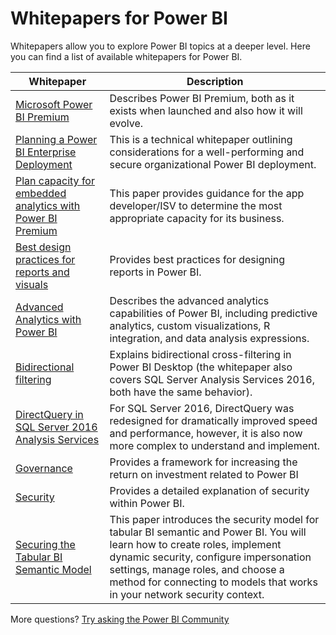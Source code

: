 <properties
   pageTitle="Whitepapers for Power BI"
   description="Whitepapers allow you to explore Power BI topics at a deeper level."
   services="powerbi"
   documentationCenter=""
   authors="guyinacube"
   manager="erikre"
   backup=""
   editor=""
   tags=""
   qualityFocus="no"
   qualityDate=""/>

<tags
   ms.service="powerbi"
   ms.devlang="NA"
   ms.topic="article"
   ms.tgt_pltfrm="NA"
   ms.workload="powerbi"
   ms.date="06/12/2017"
   ms.author="asaxton"/>

# Whitepapers for Power BI

Whitepapers allow you to explore Power BI topics at a deeper level. Here you can find a list of available whitepapers for Power BI.

|Whitepaper|Description|
|---------|---------|
|[Microsoft Power BI Premium](https://aka.ms/pbipremiumwhitepaper)|Describes Power BI Premium, both as it exists when launched and also how it will evolve.|
|[Planning a Power BI Enterprise Deployment](https://aka.ms/pbienterprisedeploy)|This is a technical whitepaper outlining considerations for a well-performing and secure organizational Power BI deployment.|
|[Plan capacity for embedded analytics with Power BI Premium](https://aka.ms/pbiewhitepaper)|This paper provides guidance for the app developer/ISV to determine the most appropriate capacity for its business.|
|[Best design practices for reports and visuals](powerbi-service-visualization-best-practices.md)|Provides best practices for designing reports in Power BI.|
|[Advanced Analytics with Power BI](https://info.microsoft.com/advanced-analytics-with-power-bi.html?Is=Website)|Describes the advanced analytics capabilities of Power BI, including predictive analytics, custom visualizations, R integration, and data analysis expressions.|
|[Bidirectional filtering](powerbi-desktop-bidirectional-filtering.md)|Explains bidirectional cross-filtering in Power BI Desktop (the whitepaper also covers SQL Server Analysis Services 2016, both have the same behavior).|
|[DirectQuery in SQL Server 2016 Analysis Services](https://blogs.msdn.microsoft.com/analysisservices/2017/04/06/directquery-in-sql-server-2016-analysis-services-whitepaper/)|For SQL Server 2016, DirectQuery was redesigned for dramatically improved speed and performance, however, it is also now more complex to understand and implement.|
|[Governance](powerbi-admin-governance.md)|Provides a framework for increasing the return on investment related to Power BI|
|[Security](powerbi-admin-power-bi-security.md)|Provides a detailed explanation of security within Power BI.|
|[Securing the Tabular BI Semantic Model](http://download.microsoft.com/download/D/2/0/D20E1C5F-72EA-4505-9F26-FEF9550EFD44/Securing%20the%20Tabular%20BI%20Semantic%20Model.docx)|This paper introduces the security model for tabular BI semantic and Power BI. You will learn how to create roles, implement dynamic security, configure impersonation settings, manage roles, and choose a method for connecting to models that works in your network security context.|

More questions? [Try asking the Power BI Community](http://community.powerbi.com/)
